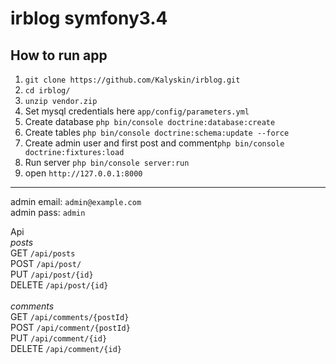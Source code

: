 irblog symfony3.4
======
How to run app
- 
1) `git clone https://github.com/Kalyskin/irblog.git`
2) `cd irblog/`
3) `unzip vendor.zip`
4) Set mysql credentials here `app/config/parameters.yml`
5) Create database `php bin/console doctrine:database:create`
6) Create tables `php bin/console doctrine:schema:update --force`
7) Create admin user and first post and comment`php bin/console doctrine:fixtures:load`
8) Run server `php bin/console server:run`
9) open `http://127.0.0.1:8000`

<hr/>

 admin email: `admin@example.com`<br/>
 admin pass: `admin`

Api<br/>
*posts*<br>
 GET `/api/posts`<br>
 POST `/api/post/`<br>
 PUT `/api/post/{id}`<br>
 DELETE `/api/post/{id}`<br>
<br/>
*comments*<br>
 GET `/api/comments/{postId}`<br>
 POST `/api/comment/{postId}`<br>
 PUT `/api/comment/{id}`<br>
 DELETE `/api/comment/{id}`<br>
<br/><br/>
